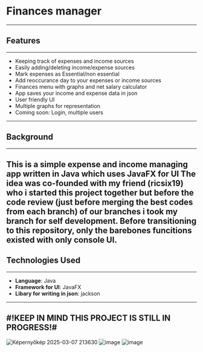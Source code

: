# **Finances manager**
---
## **Features**
---
- Keeping track of expenses and income sources
- Easily adding/deleting income/expense sources
- Mark expenses as Essential/non essential
- Add reoccurance day to your expenses or income sources
- Finances menu with graphs and net salary calculator
- App saves your income and expense data in json
- User friendly UI
- Multiple graphs for representation 
- Coming soon: Login, multiple users
---
## **Background**
---
This is a simple expense and income managing app written in Java which uses JavaFX for UI
The idea was co-founded with my friend (ricsix19) who i started this project together 
but before the code review (just before merging the best codes from each branch) of our branches i took my branch for self development.
Before transitioning to this repository, only the barebones funcitions existed with only console UI.
---
## **Technologies Used**
---
  - **Language**: Java
  - **Framework for UI**: JavaFX
  - **Libary for writing in json**: jackson
---

#**!KEEP IN MIND THIS PROJECT IS STILL IN PROGRESS!**#
---
![Képernyőkép 2025-03-07 213630](https://github.com/user-attachments/assets/bdba209a-6557-426a-b783-20cda4d04b1b)
![image](https://github.com/user-attachments/assets/cbc39b91-ffc8-45ee-b515-3b536d6f21b4)
![image](https://github.com/user-attachments/assets/35a3162e-4dc2-4455-af50-2a44762d9c0d)


